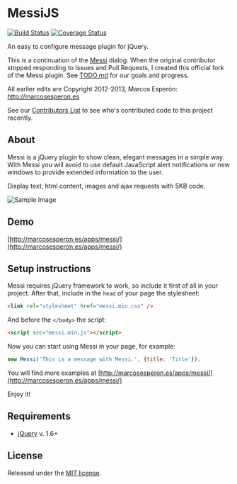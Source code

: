 # MessiJS
[![Build Status](https://travis-ci.org/MessiJS/MessiJS.png?branch=master)](https://travis-ci.org/MessiJS/MessiJS)
[![Coverage Status](https://coveralls.io/repos/MessiJS/Messi/badge.png?branch=master)](https://coveralls.io/r/MessiJS/Messi?branch=master)

An easy to configure message plugin for jQuery.

This is a continuation of the [Messi](https://github.com/marcosesperon/Messi) dialog.
When the original contributor stopped responding to Issues and Pull Requests, I created this official fork of the Messi plugin.
See [TODO.md](https://github.com/kgust/Messi/blob/master/TODO.md) for our goals and progress.

All earlier edits are Copyright 2012-2013, Marcos Esperón: http://marcosesperon.es

See our [Contributors List](https://github.com/MessiJS/MessiJS/graphs/contributors)
to see who's contributed code to this project recently.

## About
Messi is a jQuery plugin to show clean, elegant messages in a simple way. With Messi you will avoid to use default JavaScript alert notifications or new windows to provide extended information to the user.

Display text, html content, images and ajax requests with 5KB code.

![Sample Image](http://marcosesperon.es/apps/messi/messi-white.png)

## Demo
[http://marcosesperon.es/apps/messi/](http://marcosesperon.es/apps/messi/)

## Setup instructions
Messi requires jQuery framework to work, so include it first of all in your project. After that, include in the `head` of your page the stylesheet:

```html
<link rel="stylesheet" href="messi.min.css" />
```
And before the `</body>` the script:

```html
<script src="messi.min.js"></script>
```

Now you can start using Messi in your page, for example:

```js
new Messi('This is a message with Messi.', {title: 'Title'});
```

You will find more examples at [http://marcosesperon.es/apps/messi/](http://marcosesperon.es/apps/messi/)

Enjoy it!

## Requirements
* [jQuery](http://jquery.com/) v. 1.6+

## License
Released under the [MIT license](http://www.opensource.org/licenses/MIT).
